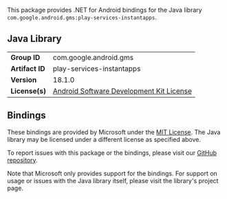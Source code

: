 This package provides .NET for Android bindings for the Java library `com.google.android.gms:play-services-instantapps`.

## Java Library

| | |
|-|-|
| **Group ID** | com.google.android.gms |
| **Artifact ID** | play-services-instantapps |
| **Version** | 18.1.0 |
| **License(s)** | [Android Software Development Kit License](https://developer.android.com/studio/terms.html) |

## Bindings

These bindings are provided by Microsoft under the [MIT License](https://opensource.org/licenses/MIT). The Java
library may be licensed under a different license as specified above.

To report issues with this package or the bindings, please visit our [GitHub repository](https://aka.ms/android-libraries).

Note that Microsoft only provides support for the bindings. For support on
usage or issues with the Java library itself, please visit the library's project page.
